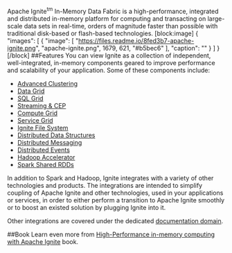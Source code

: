 Apache Ignite<sup>tm</sup> In-Memory Data Fabric is a high-performance, integrated and distributed in-memory platform for computing and transacting on large-scale data sets in real-time, orders of magnitude faster than possible with traditional disk-based or flash-based technologies.
[block:image]
{
  "images": [
    {
      "image": [
        "https://files.readme.io/8fed3b7-apache-ignite.png",
        "apache-ignite.png",
        1679,
        621,
        "#b5bec6"
      ],
      "caption": ""
    }
  ]
}
[/block]
##Features
You can view Ignite as a collection of independent, well-integrated, in-memory components geared to improve performance and scalability of your application. Some of these components include:

  * [Advanced Clustering](doc:cluster)
  * [Data Grid](doc:data-grid) 
  * [SQL Grid](doc:sql-grid) 
  * [Streaming & CEP](doc:streaming--cep) 
  * [Compute Grid](doc:compute-grid) 
  * [Service Grid](doc:service-grid)
  * [Ignite File System](https://apacheignite-fs.readme.io/docs/in-memory-file-system)
  * [Distributed Data Structures](doc:queue-and-set) 
  * [Distributed Messaging](doc:messaging) 
  * [Distributed Events](doc:events) 
  * [Hadoop Accelerator](https://apacheignite-fs.readme.io/docs/hadoop-accelerator)
  * [Spark Shared RDDs](https://apacheignite-fs.readme.io/docs/ignite-for-spark)

In addition to Spark and Hadoop, Ignite integrates with a variety of other technologies and products. The integrations are intended to simplify coupling of Apache Ignite and other technologies, used in your applications or services, in order to either perform a transition to Apache Ignite smoothly or to boost an existed solution by plugging Ignite into it.

Other integrations are covered under the dedicated [documentation domain](https://apacheignite-mix.readme.io/docs/getting-started).

##Book
Learn even more from [High-Performance in-memory computing with Apache Ignite](https://leanpub.com/ignite) book.